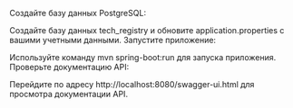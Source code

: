 Создайте базу данных PostgreSQL:

Создайте базу данных tech_registry и обновите application.properties с вашими учетными данными.
Запустите приложение:

Используйте команду mvn spring-boot:run для запуска приложения.
Проверьте документацию API:

Перейдите по адресу http://localhost:8080/swagger-ui.html для просмотра документации API.
